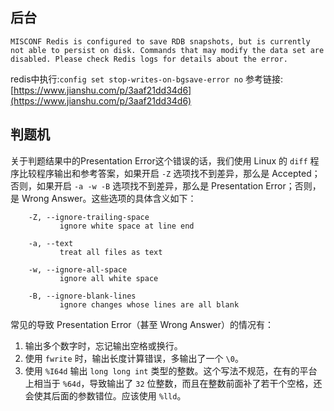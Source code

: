 ## 后台
`
MISCONF Redis is configured to save RDB snapshots, but is currently not able to persist on disk. Commands that may modify the data set are disabled. Please check Redis logs for details about the error.
`

redis中执行:`config set stop-writes-on-bgsave-error no`
参考链接: [https://www.jianshu.com/p/3aaf21dd34d6](https://www.jianshu.com/p/3aaf21dd34d6)

## 判题机
关于判题结果中的Presentation Error这个错误的话，我们使用 Linux 的 `diff` 程序比较程序输出和参考答案，如果开启 `-Z` 选项找不到差异，那么是 Accepted；否则，如果开启 `-a -w -B` 选项找不到差异，那么是 Presentation Error；否则，是 Wrong Answer。这些选项的具体含义如下：
```
    -Z, --ignore-trailing-space
           ignore white space at line end

    -a, --text
           treat all files as text

    -w, --ignore-all-space
           ignore all white space

    -B, --ignore-blank-lines
           ignore changes whose lines are all blank
```
常见的导致 Presentation Error（甚至 Wrong Answer）的情况有：
1. 输出多个数字时，忘记输出空格或换行。
2. 使用 `fwrite` 时，输出长度计算错误，多输出了一个 `\0`。
3. 使用 `%I64d` 输出 `long long int` 类型的整数。这个写法不规范，在有的平台上相当于 `%64d`，导致输出了 `32` 位整数，而且在整数前面补了若干个空格，还会使其后面的参数错位。应该使用 `%lld`。

